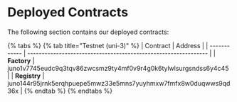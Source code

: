 # Deployed Contracts

The following section contains our deployed contracts:

{% tabs %}
{% tab title="Testnet (uni-3)" %}
| Contract     | Address                                                         |
| ------------ | --------------------------------------------------------------- |
| **Factory**  | juno1v7745eudc9q3tqv86zwcsmz9ty4mf0v9r4g0k6tylwlsurgsndss6y4c45 |
| **Registry** | juno144r95jrnk5erqhpuepe5mwz33e5mns7yuyhmxw7fmfx8w0duqwws9qd36x |
{% endtab %}
{% endtabs %}
